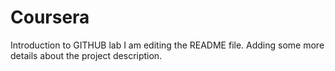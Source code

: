 # Coursera
Introduction to GITHUB lab
I am editing the README file. Adding some more details about the project description.

